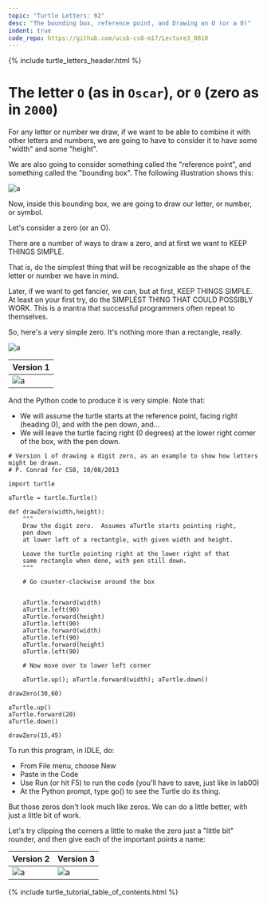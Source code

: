 ```yaml
---
topic: "Turtle Letters: 02"
desc: "The bounding box, reference point, and Drawing an O (or a 0)"
indent: true
code_repo: https://github.com/ucsb-cs8-m17/Lecture3_0810
---
```


{% include turtle_letters_header.html %}

# The letter `O` (as in `Oscar`), or `0` (zero as in `2000`)

For any letter or number we draw, if we want to be able to combine it
with other letters and numbers, we are going to have to consider it to
have some "width" and some "height".

We are also going to consider something called the "reference point",
and something called the "bounding box".  The following illustration
shows this:

![a](379px-BoundingBox.png)


Now, inside this bounding box, we are going to draw our letter, or number, or symbol.

Let's consider a zero (or an O).

There are a number of ways to draw a zero, and at first we want to KEEP THINGS SIMPLE.

That is, do the simplest thing that will be recognizable as the shape of the letter or number we have in mind.

Later, if we want to get fancier, we can, but at first, KEEP THINGS SIMPLE.  At least on your first try, do the SIMPLEST THING THAT COULD POSSIBLY WORK.  This is a mantra that successful programmers often repeat to themselves.

So, here's a very simple zero.  It's nothing more than a rectangle, really.


![a](File-ZeroInBoundingBoxVersion01.png)


| Version 1 |
|-----------|
| ![a](312px-ZeroInBoundingBoxv01.png) |


And the Python code to produce it is very simple.  Note that:
* We will assume the turtle starts at the reference point, facing right (heading 0), and with the pen down, and...
* We will leave the turtle facing right (0 degrees) at the lower right corner of the box, with the pen down.

```
# Version 1 of drawing a digit zero, as an example to show how letters might be drawn.
# P. Conrad for CS8, 10/08/2013

import turtle

aTurtle = turtle.Turtle()

def drawZero(width,height):
    """
    Draw the digit zero.  Assumes aTurtle starts pointing right,
    pen down
    at lower left of a rectantgle, with given width and height.

    Leave the turtle pointing right at the lower right of that
    same rectangle when done, with pen still down.
    """

    # Go counter-clockwise around the box
    
 
    aTurtle.forward(width)
    aTurtle.left(90)
    aTurtle.forward(height)
    aTurtle.left(90)
    aTurtle.forward(width)
    aTurtle.left(90)
    aTurtle.forward(height)
    aTurtle.left(90)
    
    # Now move over to lower left corner

    aTurtle.up(); aTurtle.forward(width); aTurtle.down()

drawZero(30,60)

aTurtle.up()
aTurtle.forward(20)
aTurtle.down()

drawZero(15,45)

```

To run this program, in IDLE, do:

* From File menu, choose New
* Paste in the Code
* Use Run (or hit F5) to run the code (you'll have to save, just like in lab00)
* At the Python prompt, type go() to see the Turtle do its thing.

But those zeros don't look much like zeros.  We can do a little better, with just a little bit of work.

Let's try clipping the corners a little to make the zero just a "little bit" rounder, and then give each of the important points a name:

| Version 2 | Version 3|
|-----------|----------|
| ![a](312px-ZeroInBoundingBoxv02.png) |  ![a](379px-ZeroInBoundingBoxVersion03.png) |


{% include turtle_tutorial_table_of_contents.html %}

